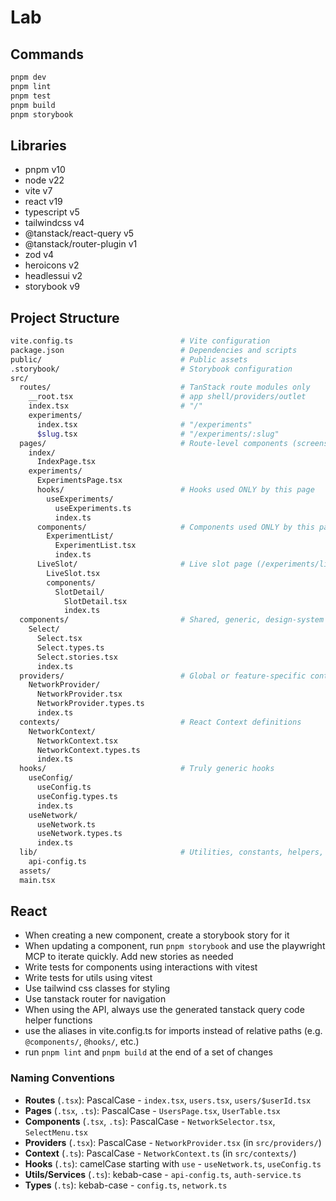 # Lab

## Commands

```bash
pnpm dev
pnpm lint
pnpm test
pnpm build
pnpm storybook
```

## Libraries

- pnpm v10
- node v22
- vite v7
- react v19
- typescript v5
- tailwindcss v4
- @tanstack/react-query v5
- @tanstack/router-plugin v1
- zod v4
- heroicons v2
- headlessui v2
- storybook v9

## Project Structure

```bash
vite.config.ts                        # Vite configuration
package.json                          # Dependencies and scripts
public/                               # Public assets
.storybook/                           # Storybook configuration
src/
  routes/                             # TanStack route modules only
    __root.tsx                        # app shell/providers/outlet
    index.tsx                         # "/"
    experiments/
      index.tsx                       # "/experiments"
      $slug.tsx                       # "/experiments/:slug"
  pages/                              # Route-level components (screens)
    index/
      IndexPage.tsx
    experiments/
      ExperimentsPage.tsx
      hooks/                          # Hooks used ONLY by this page
        useExperiments/
          useExperiments.ts
          index.ts
      components/                     # Components used ONLY by this page
        ExperimentList/
          ExperimentList.tsx
          index.ts
      LiveSlot/                       # Live slot page (/experiments/live-slot)
        LiveSlot.tsx
        components/
          SlotDetail/
            SlotDetail.tsx
            index.ts
  components/                         # Shared, generic, design-system components
    Select/
      Select.tsx
      Select.types.ts
      Select.stories.tsx
      index.ts
  providers/                          # Global or feature-specific context providers
    NetworkProvider/
      NetworkProvider.tsx
      NetworkProvider.types.ts
      index.ts
  contexts/                           # React Context definitions
    NetworkContext/
      NetworkContext.tsx
      NetworkContext.types.ts
      index.ts
  hooks/                              # Truly generic hooks
    useConfig/
      useConfig.ts
      useConfig.types.ts
      index.ts
    useNetwork/
      useNetwork.ts
      useNetwork.types.ts
      index.ts
  lib/                                # Utilities, constants, helpers, services
    api-config.ts
  assets/
  main.tsx
```


## React

- When creating a new component, create a storybook story for it
- When updating a component, run `pnpm storybook` and use the playwright MCP to iterate quickly. Add new stories as needed
- Write tests for components using interactions with vitest
- Write tests for utils using vitest
- Use tailwind css classes for styling
- Use tanstack router for navigation
- When using the API, always use the generated tanstack query code helper functions
- use the aliases in vite.config.ts for imports instead of relative paths (e.g. `@components/`, `@hooks/`, etc.)
- run `pnpm lint` and `pnpm build` at the end of a set of changes

### Naming Conventions

- **Routes** (`.tsx`): PascalCase - `index.tsx`, `users.tsx`, `users/$userId.tsx`
- **Pages** (`.tsx`, `.ts`): PascalCase - `UsersPage.tsx`, `UserTable.tsx`
- **Components** (`.tsx`, `.ts`): PascalCase - `NetworkSelector.tsx`, `SelectMenu.tsx`
- **Providers** (`.tsx`): PascalCase - `NetworkProvider.tsx` (in `src/providers/`)
- **Context** (`.ts`): PascalCase - `NetworkContext.ts` (in `src/contexts/`)
- **Hooks** (`.ts`): camelCase starting with `use` - `useNetwork.ts`, `useConfig.ts`
- **Utils/Services** (`.ts`): kebab-case - `api-config.ts`, `auth-service.ts`
- **Types** (`.ts`): kebab-case - `config.ts`, `network.ts`
